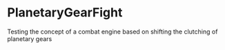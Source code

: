 # PlanetaryGearFight
Testing the concept of a combat engine based on shifting the clutching of planetary gears
